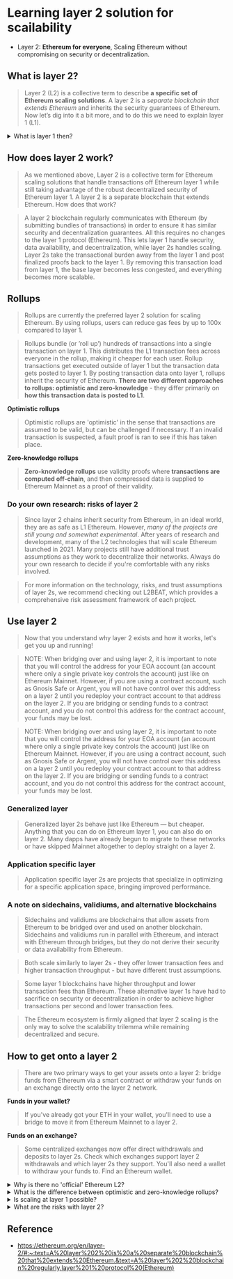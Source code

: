 # Learning layer 2 solution for scailability

- Layer 2: **Ethereum for everyone**, Scaling Ethereum without compromising on security or decentralization.

## What is layer 2? 

> Layer 2 (L2) is a collective term to describe **a specific set of Ethereum scaling solutions**. A layer 2 is a _separate blockchain that extends Ethereum_ and inherits the security guarantees of Ethereum. Now let’s dig into it a bit more, and to do this we need to explain layer 1 (L1).

<details>
<summary>What is layer 1 then?</summary>

> Layer 1 is the base blockchain. Ethereum and Bitcoin are both layer 1 blockchains because they are the underlying foundation that various layer 2 networks build on top of. Examples of layer 2 projects include "rollups" on Ethereum and the Lightning Network on top of Bitcoin. All user transaction activity on these layer 2 projects can ultimately settle back to the layer 1 blockchain.

> Ethereum also functions as a data availability layer for layer 2s. **Layer 2 projects will post their transaction data onto Ethereum**, _relying on Ethereum for data availability_. This data can be used to get the state of the layer 2, or to dispute transactions on layer 2.

> Ethereum as the layer 1 includes:

1. A network of node operators to secure and validate the network
1. A network of block producers
1. The blockchain itself and the history of transaction data
1. The consensus mechanism for the network

## Why do we need layer 2?

> Three desirable properties of a blockchain are that it is decentralized, secure, and scalable. The blockchain trilemma states that a simple blockchain architecture can only achieve two out of three. Want a secure and decentralized blockchain? You need to sacrifice scalability.

> Ethereum has reached the network's current capacity with 1+ million transactions per day and high demand for each of these transactions. The success of Ethereum and the demand to use it has caused gas prices to rise substantially. Therefore the need for scaling solutions has increased in demand as well. This is where layer 2 networks come in.

**Scalability**

> The main goal of scalability is to increase transaction speed (faster finality) and transaction throughput (higher transactions per second) without sacrificing decentralization or security.

> The Ethereum community has taken a strong stance that it would not throw out decentralization or security in order to scale. Until sharding, Ethereum Mainnet (layer 1) is only able to process roughly 15 transactions per second. When demand to use Ethereum is high, the network becomes congested, which increases transaction fees and prices out users who cannot afford those fees. That is where layer 2 comes in to scale Ethereum today.

</details>

## How does layer 2 work?

> As we mentioned above, Layer 2 is a collective term for Ethereum scaling solutions that handle transactions off Ethereum layer 1 while still taking advantage of the robust decentralized security of Ethereum layer 1. A layer 2 is a separate blockchain that extends Ethereum. How does that work?

> A layer 2 blockchain regularly communicates with Ethereum (by submitting bundles of transactions) in order to ensure it has similar security and decentralization guarantees. All this requires no changes to the layer 1 protocol (Ethereum). This lets layer 1 handle security, data availability, and decentralization, while layer 2s handles scaling. Layer 2s take the transactional burden away from the layer 1 and post finalized proofs back to the layer 1. By removing this transaction load from layer 1, the base layer becomes less congested, and everything becomes more scalable.

## Rollups

> Rollups are currently the preferred layer 2 solution for scaling Ethereum. By using rollups, users can reduce gas fees by up to 100x compared to layer 1.

> Rollups bundle (or ’roll up’) hundreds of transactions into a single transaction on layer 1. This distributes the L1 transaction fees across everyone in the rollup, making it cheaper for each user. Rollup transactions get executed outside of layer 1 but the transaction data gets posted to layer 1. By posting transaction data onto layer 1, rollups inherit the security of Ethereum. **There are two different approaches to rollups: optimistic and zero-knowledge** - they differ primarily on **how this transaction data is posted to L1**.

**Optimistic rollups**

> Optimistic rollups are 'optimistic' in the sense that transactions are assumed to be valid, but can be challenged if necessary. If an invalid transaction is suspected, a fault proof is ran to see if this has taken place.

**Zero-knowledge rollups**

> **Zero-knowledge rollups** use validity proofs where **transactions are computed off-chain**, and then compressed data is supplied to Ethereum Mainnet as a proof of their validity.

### Do your own research: risks of layer 2

> Since layer 2 chains inherit security from Ethereum, in an ideal world, they are as safe as L1 Ethereum. However, _many of the projects are still young and somewhat experimental_. After years of research and development, many of the L2 technologies that will scale Ethereum launched in 2021. Many projects still have additional trust assumptions as they work to decentralize their networks. Always do your own research to decide if you're comfortable with any risks involved.

> For more information on the technology, risks, and trust assumptions of layer 2s, we recommend checking out L2BEAT, which provides a comprehensive risk assessment framework of each project.

## Use layer 2

> Now that you understand why layer 2 exists and how it works, let's get you up and running!

> NOTE: When bridging over and using layer 2, it is important to note that you will control the address for your EOA account (an account where only a single private key controls the account) just like on Ethereum Mainnet. However, if you are using a contract account, such as Gnosis Safe or Argent, you will not have control over this address on a layer 2 until you redeploy your contract account to that address on the layer 2. If you are bridging or sending funds to a contract account, and you do not control this address for the contract account, your funds may be lost.

> NOTE: When bridging over and using layer 2, it is important to note that you will control the address for your EOA account (an account where only a single private key controls the account) just like on Ethereum Mainnet. However, if you are using a contract account, such as Gnosis Safe or Argent, you will not have control over this address on a layer 2 until you redeploy your contract account to that address on the layer 2. If you are bridging or sending funds to a contract account, and you do not control this address for the contract account, your funds may be lost.

### Generalized layer

> Generalized layer 2s behave just like Ethereum — but cheaper. Anything that you can do on Ethereum layer 1, you can also do on layer 2. Many dapps have already begun to migrate to these networks or have skipped Mainnet altogether to deploy straight on a layer 2.

### Application specific layer

> Application specific layer 2s are projects that specialize in optimizing for a specific application space, bringing improved performance.

### A note on sidechains, validiums, and alternative blockchains

> Sidechains and validiums are blockchains that allow assets from Ethereum to be bridged over and used on another blockchain. Sidechains and validiums run in parallel with Ethereum, and interact with Ethereum through bridges, but they do not derive their security or data availability from Ethereum.

> Both scale similarly to layer 2s - they offer lower transaction fees and higher transaction throughput - but have different trust assumptions.

> Some layer 1 blockchains have higher throughput and lower transaction fees than Ethereum. These alternative layer 1s have had to sacrifice on security or decentralization in order to achieve higher transactions per second and lower transaction fees.

> The Ethereum ecosystem is firmly aligned that layer 2 scaling is the only way to solve the scalability trilemma while remaining decentralized and secure.

## How to get onto a layer 2

> There are two primary ways to get your assets onto a layer 2: bridge funds from Ethereum via a smart contract or withdraw your funds on an exchange directly onto the layer 2 network.

**Funds in your wallet?**

> If you've already got your ETH in your wallet, you'll need to use a bridge to move it from Ethereum Mainnet to a layer 2.

**Funds on an exchange?**

> Some centralized exchanges now offer direct withdrawals and deposits to layer 2s. Check which exchanges support layer 2 withdrawals and which layer 2s they support.
> You'll also need a wallet to withdraw your funds to. Find an Ethereum wallet.

<details>
<summary>Why is there no 'official' Ethereum L2?</summary>

> Just as there is no 'official' Ethereum client, there is no 'official' Ethereum layer 2. Ethereum is permissionless - technically anyone can create a layer 2! Multiple teams will implement their version of a layer 2, and the ecosystem as a whole will benefit from a diversity of design approaches that are optimized for different use cases. Much like we have multiple Ethereum clients developed by multiple teams in order to have diversity in the network, this too will be how layer 2s develop in the future.
</details>

<details>
<summary>What is the difference between optimistic and zero-knowledge rollups?</summary>

> Both optimistic and zero-knowledge rollups bundle (or ’roll up’) hundreds of transactions into a single transaction on layer 1. Rollup transactions get executed outside of layer 1 but transaction data gets posted to layer 1.

> The primary difference is what data is posted to the layer 1 and how the data is verified. Validity proofs (used by zero-knowledge rollups) run the computations off-chain and post a proof, whereas fault proofs (used by optimistic rollups) only run the computations on-chain when fault is suspected and must be checked.

> At the moment, most zk-rollups are application specific, in contrast with optimistic rollups which have largely been generalizable.

</details>

<details>
<summary>Is scaling at layer 1 possible?</summary>

> Yes. Currently in the Ethereum roadmap there are plans for shard chains. While these are in the roadmap, further scaling through layer 2 networks is still necessary.
</details>

<details>
<summary>What are the risks with layer 2?</summary>

> Layer 2 projects contain additional risks compared to holding funds and transacting directly on Ethereum Mainnet. For instance, sequencers may go down, leading you to have to wait to access funds.

> We encourage you to do your own research before transferring significant funds to a layer 2. For more information on the technology, risks, and trust assumptions of layer 2s, we recommend checking out L2BEAT, which provides a comprehensive risk assessment framework of each project.

> Blockchain bridges, which facilitate asset transfers to layer 2, are in their early stages of development and it is likely that the optimal bridge design has not been discovered yet. There have been recent hacks of bridges.

</details>

## Reference

- https://ethereum.org/en/layer-2/#:~:text=A%20layer%202%20is%20a%20separate%20blockchain%20that%20extends%20Ethereum.&text=A%20layer%202%20blockchain%20regularly,layer%201%20protocol%20(Ethereum)
